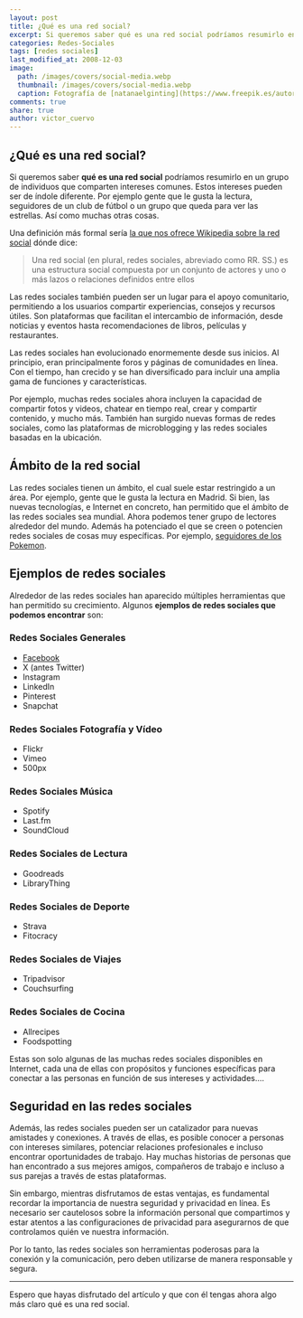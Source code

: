 ```yaml
---
layout: post
title: ¿Qué es una red social?
excerpt: Si queremos saber qué es una red social podríamos resumirlo en un grupo de individuos que comparten intereses comunes
categories: Redes-Sociales
tags: [redes sociales]
last_modified_at: 2008-12-03
image:
  path: /images/covers/social-media.webp
  thumbnail: /images/covers/social-media.webp
  caption: Fotografía de [natanaelginting](https://www.freepik.es/autor/natanaelginting)
comments: true
share: true
author: victor_cuervo
---
```


## ¿Qué es una red social?


Si queremos saber **qué es una red social** podríamos resumirlo en un grupo de individuos que comparten intereses comunes. Estos intereses pueden ser de índole diferente. Por ejemplo gente que le gusta la lectura, seguidores de un club de fútbol o un grupo que queda para ver las estrellas. Así como muchas otras cosas.


Una definición más formal sería [la que nos ofrece  Wikipedia sobre la red social](http://es.wikipedia.org/wiki/Red_social) dónde dice:


> Una red social (en plural, redes sociales, abreviado como RR. SS.) es una estructura social compuesta por un conjunto de actores y uno o más lazos o relaciones definidos entre ellos


Las redes sociales también pueden ser un lugar para el apoyo comunitario, permitiendo a los usuarios compartir experiencias, consejos y recursos útiles. Son plataformas que facilitan el intercambio de información, desde noticias y eventos hasta recomendaciones de libros, películas y restaurantes.


Las redes sociales han evolucionado enormemente desde sus inicios. Al principio, eran principalmente foros y páginas de comunidades en línea. Con el tiempo, han crecido y se han diversificado para incluir una amplia gama de funciones y características.


Por ejemplo, muchas redes sociales ahora incluyen la capacidad de compartir fotos y videos, chatear en tiempo real, crear y compartir contenido, y mucho más. También han surgido nuevas formas de redes sociales, como las plataformas de microblogging y las redes sociales basadas en la ubicación.


## Ámbito de la red social


Las redes sociales tienen un ámbito, el cual suele estar restringido a un área. Por ejemplo, gente que le gusta la lectura en Madrid. Si bien, las nuevas tecnologías, e Internet en concreto, han permitido que el ámbito de las redes sociales sea mundial. Ahora podemos tener grupo de lectores alrededor del mundo. Además ha potenciado el que se creen o potencien redes sociales de cosas muy específicas. Por ejemplo, [seguidores de los Pokemon](http://pokemon.wikia.com/wiki/Pok%C3%A9mon_Wikihttp://pokemon.wikia.com/wiki/Pok%C3%A9mon_Wiki).


## Ejemplos de redes sociales


Alrededor de las redes sociales han aparecido múltiples herramientas que han permitido su crecimiento. Algunos **ejemplos de redes sociales que podemos encontrar** son: 


### Redes Sociales Generales

- [Facebook](https://www.ayudaenlaweb.com/redes-sociales/que-es-facebook/)
- X (antes Twitter)
- Instagram
- LinkedIn
- Pinterest
- Snapchat

### Redes Sociales Fotografía y Vídeo

- Flickr
- Vimeo
- 500px

### Redes Sociales Música

- Spotify
- Last.fm
- SoundCloud

### Redes Sociales de Lectura

- Goodreads
- LibraryThing

### Redes Sociales de Deporte

- Strava
- Fitocracy

### Redes Sociales de Viajes

- Tripadvisor
- Couchsurfing

### Redes Sociales de Cocina

- Allrecipes
- Foodspotting

Estas son solo algunas de las muchas redes sociales disponibles en Internet, cada una de ellas con propósitos y funciones específicas para conectar a las personas en función de sus intereses y actividades.…


## Seguridad en las redes sociales


Además, las redes sociales pueden ser un catalizador para nuevas amistades y conexiones. A través de ellas, es posible conocer a personas con intereses similares, potenciar relaciones profesionales e incluso encontrar oportunidades de trabajo. Hay muchas historias de personas que han encontrado a sus mejores amigos, compañeros de trabajo e incluso a sus parejas a través de estas plataformas.


Sin embargo, mientras disfrutamos de estas ventajas, es fundamental recordar la importancia de nuestra seguridad y privacidad en línea. Es necesario ser cautelosos sobre la información personal que compartimos y estar atentos a las configuraciones de privacidad para asegurarnos de que controlamos quién ve nuestra información.


Por lo tanto, las redes sociales son herramientas poderosas para la conexión y la comunicación, pero deben utilizarse de manera responsable y segura.


---


Espero que hayas disfrutado del artículo y que con él tengas ahora algo más claro qué es una red social.

